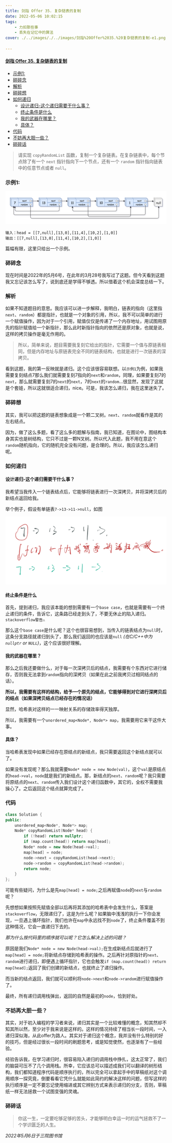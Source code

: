 ```yaml
---
title: 剑指 Offer 35. 复杂链表的复制
date: 2022-05-06 10:02:15
tags: 
    - 力扣那些事
    - 丢失在记忆中的算法
cover: ./../images/./../images/剑指%20Offer%2035.%20复杂链表的复制-e1.png

---
```

#### [剑指 Offer 35. 复杂链表的复制](https://leetcode.cn/problems/fu-za-lian-biao-de-fu-zhi-lcof/)

- [示例1:](#示例1)
- [碎碎念](#碎碎念)
- [解析](#解析)
- [碎碎想](#碎碎想)
- [如何递归](#如何递归)
  - [设计递归-这个递归需要干什么事？](#设计递归-这个递归需要干什么事)
  - [终止条件是什么](#终止条件是什么)
  - [我的武器在哪里？](#我的武器在哪里)
  - [具体？](#具体)
- [代码](#代码)
- [不妨再大胆一些？](#不妨再大胆一些)
- [碎碎话](#碎碎话)

> 请实现 `copyRandomList` 函数，复制一个复杂链表。在复杂链表中，每个节点除了有一个 `next` 指针指向下一个节点，还有一个 `random` 指针指向链表中的任意节点或者 `null`。

### 示例1:

![e1](./../images/剑指%20Offer%2035.%20复杂链表的复制-e1.png)

```
输入：head = [[7,null],[13,0],[11,4],[10,2],[1,0]]
输出：[[7,null],[13,0],[11,4],[10,2],[1,0]]
```

篇幅有限，这里只给出一个示例。

### 碎碎念

现在时间是2022年的5月6号，在此年的3月28号我写过了这题。但今天看到这题我又忘记该怎么写了，说到底还是学得不够透。所以借着这个机会深度总结一下。

### 解析

如果不知道题目的意思。我应该可以进一步解释，我明白，链表的指向（这里指`next`、`random`）都是指针，也就是一个对象的引用，所以，我不可以简单的进行一个赋值操作，因为对于一个引用，赋值仅仅是传递了一个内存地址，用试图用原先的指针赋值给一个新指针，那么此时新指针指向的依然还是原对象，也就是说，这样的拷贝操作是毫无作用的。

> 所以，简单来说，题目需要我复刻它给出的指针，它需要一个值与原链表相同，但是内存地址与原链表完全不同的链表结构，也就是进行一次链表的深拷贝。

看到这题，我的第一反映就是递归。这个应该很容易联想。以`示例1`为例，如果我需要复刻结点7那么我们就需要复刻7指向的`next`和`random`，同理，如果要复刻7的`next`，那么就需要复刻7的`next`的`next`，7的`next`的`random`...很显然，发现了这就是个套娃，所以这就很适合递归，nice。可是，我该怎么递归，我在这里迷失了。

### 碎碎想

其实，我可以把这题的链表想象成是一个颗二叉树。`next`、`random`就看作是其的左右结点。

因为，做了这么多题，看了这么多的题解与指南，我已知道，在图论中，图结构本身其实也是树结构，它只不过是一颗N叉树。所以代入此题，我不用在意这个`random`随机指向，它的随机完全没有问题，是合理的。所以，我应该怎么递归呢。

### 如何递归

#### 设计递归-这个递归需要干什么事？

我希望当我传入一个链表结点后，它能够将链表进行一次深拷贝，并将深拷贝后的新结点返回给我。

举个例子，假设有单链表`7->13->11->null`，如图

![DFC2850DF3C5D15432E9CF490884CAE9](./../images/剑指%20Offer%2035.%20复杂链表的复制-1.png)

#### 终止条件是什么

首先，提到递归，我应该本能的想到需要有一个`base case`，也就是需要有一个终止递归的条件，告诉它，这条路已经走到头了，不要无休止的陷入递归。`stackoverflow警告⚠️`

那么这个`base case`是什么呢？这个也很容易想到，当传入的链表结点为`null`时，这条分支路径就递归到头了，那么我们返回的也应该是`null` *(在C/C++中为`nullptr` or `NULL`)*，这个应该很好理解。

#### 我的武器在哪里？

那么之后我还要做什么，对于每一次深拷贝后的结点，我需要有个东西对它进行储存，否则我无法拿到`random`指向的深拷贝（如果在此之前我拷贝过相同结点的话）。

**所以，我需要有这样的结构，给予一个原先的结点，它能够得到对它进行深拷贝后的结点（如果深拷贝结点已经存在的情况话）**

显然，哈希表对这样的一一映射关系的存储效率得天独厚。

所以，我需要有一个`unordered_map<Node*, Node*> map`，我需要用它来干这件大事。

#### 具体？

当哈希表发现中如果已经存在原结点的新结点，我只需要返回这个新结点就可以了。

如果没有发现呢？那么我就需要`Node* node = new Node(val)`，这个`val`是原结点的`head->val`，`node`就是我们的新结点。那，新结点的`next`、`random`呢？我只需要将原结点的`next`、`random`传入我们设计这个递归函数中，其它的，全权不需要我操心了。之后返回这个结点就算完成了。

### 代码

```C++
class Solution {
public:
    unordered_map<Node*, Node*> map;
    Node* copyRandomList(Node* head) {
        if (!head) return nullptr;
        if (map.count(head)) return map[head];
        Node* node = new Node(head->val);
        map[head] = node;
        node->next = copyRandomList(head->next);
        node->random = copyRandomList(head->random);
        return node;
    }
};
```

可能有些疑问，为什么是先`map[head] = node;`之后再赋值`node`的`next`与`random`呢？

先想想如果按照先赋值全部以后再将其添加的哈希表中会发生什么，答案是`stackoverflow`，无限递归了，这是为什么呢？如果脑中浅浅的执行一下你会发现，一旦遇上循环指针，我们也许在`map`中永远找不到`node`了，终止条件覆盖不到这种情况，它会一直递归下去的。

*那为什么按代码里的顺序就可以呢？它怎么解决上述的问题？*

原因是我们`Node* node = new Node(head->val);`在生成新结点后就进行了`map[head] = node;`将新结点存储到哈希表的操作。之后再针对原指针的`next`、`random`进行递归，即便遇上循环指针，它也会触发`if (map.count(head)) return map[head];`返回了我们创建的新结点，也就终止了递归操作。

而当新的结点返回，我们就可以顺利将`node->next`和`node->random`进行赋值操作了。

最终，所有递归调用栈弹出，返回的自然是最初的`node`，恰到好处。

### 不妨再大胆一些？

其实，对于初入编程的学习者来说，递归其实是一个比较难懂的概念，知其然却不知其所以然，至少对于我来说是这样的。这样的情况持续了相当长一段时间，一入递归深似海，从此offer为路人。其实对于递归这个概念，我并没有什么特别的好的技巧，但是经过很长一段时间的刷题思考，或是知觉使然，也逐渐有了一些经验。

经验告诉我，在学习递归时，很容易陷入递归的调用栈中挣扎，这太正常了，我们的脑袋可压不了几个调用栈。所幸，它应该总可以描述成我们可以翻译的树形结构，我们都知道程序代码是顺序执行的，所以完全可以拿起手中的草稿纸对这个调用顺序一探究竟，倒要看看它凭什么就能如此简约的解决这样的问题，但写这样的执行顺序是一定不要忘记使用缩进或其它辨别方式来表示递归的分支，否则，草稿纸一样无法拯救一个试图变强的灵魂。

### 碎碎话

> 你这一生，一定要吃够足够的苦头，才能够明白幸运一时的运气拯救不了一个学识匮乏的人生。

*2022年5月6日于三院图书馆*
